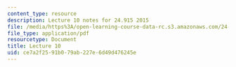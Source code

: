 ```yaml
---
content_type: resource
description: Lecture 10 notes for 24.915 2015
file: /media/https%3A/open-learning-course-data-rc.s3.amazonaws.com/24-915-linguistic-phonetics-fall-2015/ce7a2f2591b079ab227e6d49d476245e_MIT24_915F15_lec10.pdf
file_type: application/pdf
resourcetype: Document
title: Lecture 10
uid: ce7a2f25-91b0-79ab-227e-6d49d476245e
---
```


